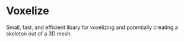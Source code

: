 # Voxelize
Small, fast, and efficient libary for voxelizing and potentially creating a skeleton out of a 3D mesh.
